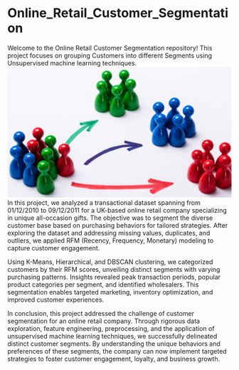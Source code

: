 # Online_Retail_Customer_Segmentation
Welcome to the Online Retail Customer Segmentation repository! This project focuses on grouping Customers into different Segments using Unsupervised machine learning techniques.
![Online Retail Customer Segmentation](customer_segmentation.png)
In this project, we analyzed a transactional dataset spanning from 01/12/2010 to 09/12/2011 for a UK-based online retail company specializing in unique all-occasion gifts. The objective was to segment the diverse customer base based on purchasing behaviors for tailored strategies. After exploring the dataset and addressing missing values, duplicates, and outliers, we applied RFM (Recency, Frequency, Monetary) modeling to capture customer engagement.

Using K-Means, Hierarchical, and DBSCAN clustering, we categorized customers by their RFM scores, unveiling distinct segments with varying purchasing patterns. Insights revealed peak transaction periods, popular product categories per segment, and identified wholesalers. This segmentation enables targeted marketing, inventory optimization, and improved customer experiences.

In conclusion, this project addressed the challenge of customer segmentation for an online retail company. Through rigorous data exploration, feature engineering, preprocessing, and the application of unsupervised machine learning techniques, we successfully delineated distinct customer segments. By understanding the unique behaviors and preferences of these segments, the company can now implement targeted strategies to foster customer engagement, loyalty, and business growth.
